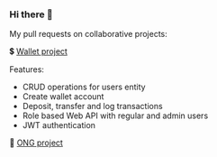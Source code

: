 ### Hi there 👋

<!--
**diego-balde/diego-balde** is a ✨ _special_ ✨ repository because its `README.md` (this file) appears on your GitHub profile.

Here are some ideas to get you started:

- 🔭 I’m currently working on ...
- 🌱 I’m currently learning ...
- 👯 I’m looking to collaborate on ...
- 🤔 I’m looking for help with ...
- 💬 Ask me about ...
- 📫 How to reach me: ...
- 😄 Pronouns: ...
- ⚡ Fun fact: ...
-->

My pull requests on collaborative projects: 

💲 [Wallet project](https://github.com/emmanuelranone/AlkemyWallet/pulls?q=is%3Apr+is%3Amerged+author%3Adiego-balde+)

Features:
- CRUD operations for users entity
- Create wallet account
- Deposit, transfer and log transactions
- Role based Web API with regular and admin users
- JWT authentication

🙌 [ONG project](https://github.com/alkemyTech/OT280-server/pulls?q=is%3Apr+is%3Amerged+author%3Adiego-balde+)

